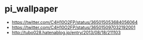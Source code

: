 pi_wallpaper
============
- https://twitter.com/C4H10O2FP/status/365015053684056064
- https://twitter.com/C4H10O2FP/status/365015097032192001
- http://tubo028.hatenablog.jp/entry/2013/08/18/211103

